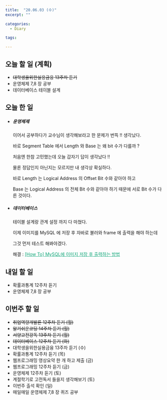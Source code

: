 ```yaml
---
title:  "20.06.03 (수)"
excerpt: ""

categories:
  - Diary

tags:

---
```


## 오늘 할 일 (계획)

- ~~대학생을위한실용금융 13주차 듣기~~
- 운영체제 7,8 장 공부
- 데이터베이스 테이블 설계

## 오늘 한 일

- ##### 운영체제

  이어서 공부하다가 교수님이 생각해보라고 한 문제가 번뜩 !! 생각났다.

  바로 Segment Table 에서 Length 와 Base 는 왜 bit 수가 다를까 ?

  처음엔 한참 고민했는데 오늘 갑자기 답이 생각났다 !!

  물론 정답인지 아닌지는 모르지만 내 생각상 확실하다.

  바로 Length 는 Logical Address 의 Offset Bit 수와 같아야 하고

  Base 는 Logical Address 의 전체 Bit 수와 같아야 하기 때문에 서로 Bit 수가 다른 것이다.

- ##### 데이터베이스

  테이블 설계랑 관계 설정 까지 다 마쳤다.

  이제 이미지를 MySQL 에 저장 후 자바로 불러와 frame 에 출력을 해야 하는데

  그것 먼저 테스트 해봐야겠다.

  해결 : <a href="https://nam-ki-bok.github.io/how%20to/MySQLImgSave/" style="color:#0FA678">[How To] MySQL에 이미지 저장 후 출력하는 방법</a>

  

## 내일 할 일

- 확률과통계 12주차 듣기
- 운영체제 7,8 장 공부

## 이번주 할 일

- ~~취업역량개발론 12주차 듣기 (월)~~
- ~~알기쉬운코딩 14주차 듣기 (월)~~
- ~~서양고전강독 13주차 듣기 (월)~~
- ~~데이터베이스 12주차 듣기 (화)~~
- 대학생을위한실용금융 13주차 듣기 (수)
- 확률과통계 12주차 듣기 (목)
- 웹프로그래밍 영상요약 한 개 하고 제출 (금)
- 웹프로그래밍 12주차 듣기 (금)
- 운영체제 12주차 듣기 (토)
- 계절학기로 고전독서 들을지 생각해보기 (토)
- 이번주 출석 확인 (일)
- 매일매일 운영체제 7,8 장 퀴즈 공부
